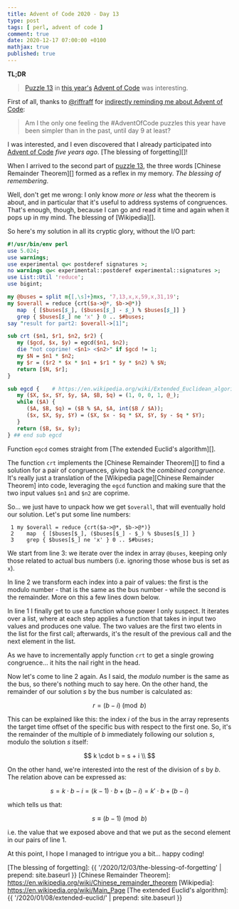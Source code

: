 ```yaml
---
title: Advent of Code 2020 - Day 13
type: post
tags: [ perl, advent of code ]
comment: true
date: 2020-12-17 07:00:00 +0100
mathjax: true
published: true
---
```


**TL;DR**

> [Puzzle 13][] in [this year's][] [Advent of Code][] was interesting.

First of all, thanks to [@riffraff][] for [indirectly reminding me about
Advent of Code][tweet]:

> Am I the only one feeling the #AdventOfCode puzzles this year have been
> simpler than in the past, until day 9 at least?

I was interested, and I even discovered that I already participated into
[Advent of Code][] *five years ago*. [The blessing of forgetting][]!

When I arrived to the second part of [puzzle 13][Puzzle 13], the three words
[Chinese Remainder Theorem][] formed as a reflex in my memory. *The blessing
of remembering*.

Well, don't get me wrong: I only know *more or less* what the theorem is
about, and in particular that it's useful to address systems of congruences.
That's enough, though, because I can go and read it time and again when it
pops up in my mind. The blessing of [Wikipedia][].

So here's my solution in all its cryptic glory, without the I/O part:

```perl
#!/usr/bin/env perl
use 5.024;
use warnings;
use experimental qw< postderef signatures >;
no warnings qw< experimental::postderef experimental::signatures >;
use List::Util 'reduce';
use bigint;

my @buses = split m{[,\s]+}mxs, '7,13,x,x,59,x,31,19';
my $overall = reduce {crt($a->@*, $b->@*)}
   map  { [$buses[$_], ($buses[$_] - $_) % $buses[$_]] }
   grep { $buses[$_] ne 'x' } 0 .. $#buses;
say "result for part2: $overall->[1]";

sub crt ($n1, $r1, $n2, $r2) {
   my ($gcd, $x, $y) = egcd($n1, $n2);
   die "not coprime! <$n1> <$n2>" if $gcd != 1;
   my $N = $n1 * $n2;
   my $r = ($r2 * $x * $n1 + $r1 * $y * $n2) % $N;
   return [$N, $r];
}

sub egcd {    # https://en.wikipedia.org/wiki/Extended_Euclidean_algorithm
   my ($X, $x, $Y, $y, $A, $B, $q) = (1, 0, 0, 1, @_);
   while ($A) {
      ($A, $B, $q) = ($B % $A, $A, int($B / $A));
      ($x, $X, $y, $Y) = ($X, $x - $q * $X, $Y, $y - $q * $Y);
   }
   return ($B, $x, $y);
} ## end sub egcd
```

Function `egcd` comes straight from [The extended Euclid's algorithm][].

The function `crt` implements the [Chinese Remainder Theorem][] to find a
solution for a pair of congruences, giving back the *combined congruence*.
It's really just a translation of the [Wikipedia page][Chinese Remainder
Theorem] into code, leveraging the `egcd` function and making sure that the
two input values `$n1` and `$n2` are coprime.

So... we just have to unpack how we get `$overall`, that will eventually
hold our solution. Let's put some line numbers:

```
 1 my $overall = reduce {crt($a->@*, $b->@*)}
 2    map  { [$buses[$_], ($buses[$_] - $_) % $buses[$_]] }
 3    grep { $buses[$_] ne 'x' } 0 .. $#buses;
```

We start from line 3: we iterate over the index in array `@buses`, keeping
only those related to actual bus numbers (i.e. ignoring those whose bus is
set as `x`).

In line 2 we transform each index into a pair of values: the first is the
modulo number - that is the same as the bus number - while the second is the
remainder. More on this a few lines down below.

In line 1 I finally get to use a function whose power I only suspect. It
iterates over a list, where at each step applies a function that takes in
input two values and produces one value. The two values are the first two
elents in the list for the first call; afterwards, it's the result of the
previous call and the next element in the list.

As we have to incrementally apply function `crt` to get a single growing
congruence... it hits the nail right in the head.

Now let's come to line 2 again. As I said, the *modulo* number is the same
as the bus, so there's nothing much to say here. On the other hand, the
remainder of our solution $s$ by the bus number is calculated as:

$$
r = (b - i) \pmod b
$$

This can be explained like this: the index $i$ of the bus in the array
represents the target time offset of the specific bus with respect to the
first one. So, it's the remainder of the multiple of $b$ immediately
following our solution $s$, modulo the solution $s$ itself:

$$
k \cdot b = s + i \\
$$

On the other hand, we're interested into the rest of the division of $s$ by
$b$. The relation above can be expressed as:

$$
s = k \cdot b - i = (k - 1) \cdot b + (b - i) = k' \cdot b + (b - i)
$$

which tells us that:

$$
s \equiv (b - 1) \pmod b
$$

i.e. the value that we exposed above and that we put as the second element
in our pairs of line 1.

At this point, I hope I managed to intrigue you a bit... happy coding!

[Puzzle 13]: https://adventofcode.com/2020/day/13
[this year's]: https://adventofcode.com/2020/
[Advent of Code]: https://adventofcode.com/
[@riffraff]: https://twitter.com/riffraff
[tweet]: https://twitter.com/riffraff/status/1336549458834837505
[The blessing of forgetting]: {{ '/2020/12/03/the-blessing-of-forgetting' | prepend: site.baseurl }}
[Chinese Remainder Theorem]: https://en.wikipedia.org/wiki/Chinese_remainder_theorem
[Wikipedia]: https://en.wikipedia.org/wiki/Main_Page
[The extended Euclid's algorithm]: {{ '/2020/01/08/extended-euclid/' | prepend: site.baseurl }}
